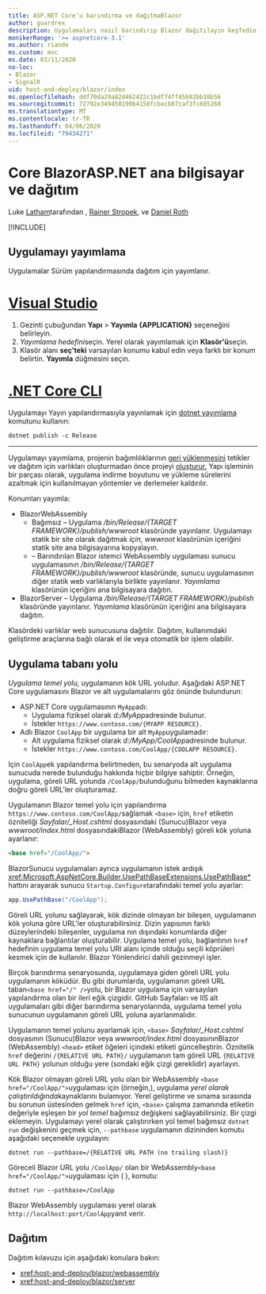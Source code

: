 ```yaml
---
title: ASP.NET Core'u barındırma ve dağıtmaBlazor
author: guardrex
description: Uygulamaları nasıl barındırıp Blazor dağıtılayın keşfedin.
monikerRange: '>= aspnetcore-3.1'
ms.author: riande
ms.custom: mvc
ms.date: 03/11/2020
no-loc:
- Blazor
- SignalR
uid: host-and-deploy/blazor/index
ms.openlocfilehash: ddf70da29a82d462422c1bdf74ff45b92bb10b56
ms.sourcegitcommit: 72792e349458190b4158fcbacb87caf3fc605268
ms.translationtype: MT
ms.contentlocale: tr-TR
ms.lasthandoff: 04/06/2020
ms.locfileid: "79434271"
---
```

# <a name="host-and-deploy-aspnet-core-blazor"></a>Core BlazorASP.NET ana bilgisayar ve dağıtım

Luke [Latham](https://github.com/guardrex)tarafından , [Rainer Stropek](https://www.timecockpit.com), ve [Daniel Roth](https://github.com/danroth27)

[!INCLUDE[](~/includes/blazorwasm-preview-notice.md)]

## <a name="publish-the-app"></a>Uygulamayı yayımlama

Uygulamalar Sürüm yapılandırmasında dağıtım için yayımlanır.

# <a name="visual-studio"></a>[Visual Studio](#tab/visual-studio)

1. Gezinti çubuğundan **Yapı** > **Yayımla {APPLICATION}** seçeneğini belirleyin.
1. *Yayımlama hedefini*seçin. Yerel olarak yayımlamak için **Klasör'ü**seçin.
1. Klasör alanı **seç'teki** varsayılan konumu kabul edin veya farklı bir konum belirtin. **Yayımla** düğmesini seçin.

# <a name="net-core-cli"></a>[.NET Core CLI](#tab/netcore-cli)

Uygulamayı Yayın yapılandırmasıyla yayınlamak için [dotnet yayımlama](/dotnet/core/tools/dotnet-publish) komutunu kullanın:

```dotnetcli
dotnet publish -c Release
```

---

Uygulamayı yayımlama, projenin bağımlılıklarının [geri yüklenmesini](/dotnet/core/tools/dotnet-restore) tetikler ve dağıtım için varlıkları oluşturmadan önce projeyi [oluşturur.](/dotnet/core/tools/dotnet-build) Yapı işleminin bir parçası olarak, uygulama indirme boyutunu ve yükleme sürelerini azaltmak için kullanılmayan yöntemler ve derlemeler kaldırılır.

Konumları yayımla:

* BlazorWebAssembly
  * Bağımsız &ndash; Uygulama */bin/Release/{TARGET FRAMEWORK}/publish/wwwroot* klasöründe yayınlanır. Uygulamayı statik bir site olarak dağıtmak *için, wwwroot* klasörünün içeriğini statik site ana bilgisayarına kopyalayın.
  * &ndash; Barındırılan Blazor istemci WebAssembly uygulaması sunucu uygulamasının */bin/Release/{TARGET FRAMEWORK}/publish/wwwroot* klasöründe, sunucu uygulamasının diğer statik web varlıklarıyla birlikte yayınlanır. *Yayımlama* klasörünün içeriğini ana bilgisayara dağıtın.
* BlazorServer &ndash; Uygulama */bin/Release/{TARGET FRAMEWORK}/publish* klasöründe yayınlanır. *Yayımlama* klasörünün içeriğini ana bilgisayara dağıtın.

Klasördeki varlıklar web sunucusuna dağıtılır. Dağıtım, kullanımdaki geliştirme araçlarına bağlı olarak el ile veya otomatik bir işlem olabilir.

## <a name="app-base-path"></a>Uygulama tabanı yolu

*Uygulama temel yolu,* uygulamanın kök URL yoludur. Aşağıdaki ASP.NET Core uygulamasını Blazor ve alt uygulamalarını göz önünde bulundurun:

* ASP.NET Core uygulamasının `MyApp`adı:
  * Uygulama fiziksel olarak *d:/MyApp*adresinde bulunur.
  * İstekler `https://www.contoso.com/{MYAPP RESOURCE}`.
* Adlı Blazor `CoolApp` bir uygulama bir alt `MyApp`uygulamadır:
  * Alt uygulama fiziksel olarak *d:/MyApp/CoolApp*adresinde bulunur.
  * İstekler `https://www.contoso.com/CoolApp/{COOLAPP RESOURCE}`.

Için `CoolApp`ek yapılandırma belirtmeden, bu senaryoda alt uygulama sunucuda nerede bulunduğu hakkında hiçbir bilgiye sahiptir. Örneğin, uygulama, göreli URL yolunda `/CoolApp/`bulunduğunu bilmeden kaynaklarına doğru göreli URL'ler oluşturamaz.

Uygulamanın Blazor temel yolu için yapılandırma `https://www.contoso.com/CoolApp/`sağlamak `<base>` için, `href` etiketin özniteliği *Sayfalar/_Host.cshtml* dosyasındaki (Sunucu)Blazor veya *wwwroot/index.html* dosyasındakiBlazor (WebAssembly) göreli kök yoluna ayarlanır:

```html
<base href="/CoolApp/">
```

BlazorSunucu uygulamaları ayrıca uygulamanın istek ardışık <xref:Microsoft.AspNetCore.Builder.UsePathBaseExtensions.UsePathBase*> hattını arayarak sunucu `Startup.Configure`tarafındaki temel yolu ayarlar:

```csharp
app.UsePathBase("/CoolApp");
```

Göreli URL yolunu sağlayarak, kök dizinde olmayan bir bileşen, uygulamanın kök yoluna göre URL'ler oluşturabilirsiniz. Dizin yapısının farklı düzeylerindeki bileşenler, uygulama nın dışındaki konumlarda diğer kaynaklara bağlantılar oluşturabilir. Uygulama temel yolu, bağlantının `href` hedefinin uygulama temel yolu URI alanı içinde olduğu seçili köprüleri kesmek için de kullanılır. Blazor Yönlendirici dahili gezinmeyi işler.

Birçok barındırma senaryosunda, uygulamaya giden göreli URL yolu uygulamanın köküdür. Bu gibi durumlarda, uygulamanın göreli URL taban`<base href="/" />`yolu, bir Blazor uygulama için varsayılan yapılandırma olan bir ileri eğik çizgidir. GitHub Sayfaları ve IIS alt uygulamaları gibi diğer barındırma senaryolarında, uygulama temel yolu sunucunun uygulamanın göreli URL yoluna ayarlanmalıdır.

Uygulamanın temel yolunu ayarlamak için, `<base>` *Sayfalar/_Host.cshtml* dosyasının (Sunucu)Blazor veya *wwwroot/index.html* dosyasınınBlazor (WebAssembly) `<head>` etiket öğeleri içindeki etiketi güncelleştirin. Öznitelik `href` değerini `/{RELATIVE URL PATH}/` uygulamanın tam göreli URL `{RELATIVE URL PATH}` yolunun olduğu yere (sondaki eğik çizgi gereklidir) ayarlayın.

Kök Blazor olmayan göreli URL yolu olan bir WebAssembly `<base href="/CoolApp/">`uygulaması için (örneğin,), uygulama *yerel olarak çalıştırıldığında*kaynaklarını bulamıyor. Yerel geliştirme ve sınama sırasında bu sorunun üstesinden gelmek `href` için, `<base>` çalışma zamanında etiketin değeriyle eşleşen bir *yol temel* bağımsız değişkeni sağlayabilirsiniz. Bir çizgi eklemeyin. Uygulamayı yerel olarak çalıştırırken yol temel bağımsız `dotnet run` değişkenini geçmek için, `--pathbase` uygulamanın dizininden komutu aşağıdaki seçenekle uygulayın:

```dotnetcli
dotnet run --pathbase=/{RELATIVE URL PATH (no trailing slash)}
```

Göreceli Blazor URL yolu `/CoolApp/` olan bir WebAssembly`<base href="/CoolApp/">`uygulaması için ( ), komutu:

```dotnetcli
dotnet run --pathbase=/CoolApp
```

Blazor WebAssembly uygulaması yerel olarak `http://localhost:port/CoolApp`yanıt verir.

## <a name="deployment"></a>Dağıtım

Dağıtım kılavuzu için aşağıdaki konulara bakın:

* <xref:host-and-deploy/blazor/webassembly>
* <xref:host-and-deploy/blazor/server>

